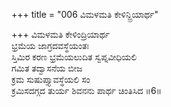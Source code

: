 +++
title = "006 ವಿಮಳಮತಿ ಕೇಳಿನ್ದ್ರಿಯಾರ್ಥ"

+++
ವಿಮಳಮತಿ ಕೇಳಿಂದ್ರಿಯಾರ್ಥ  
ಭ್ರಮೆಯ ಜಾಗ್ರದವಸ್ಥೆಯಂತಃ  
ಸ್ತಿಮಿರ ಕರಣ ಭ್ರಮೆಯಲುದಿತ ಸ್ವಪ್ನವೀಧಿಯಲಿ   
ಗಮಿತ ತದ್ವಾಸನೆಯ ಬೀಜ  
ಕ್ರಮ ಸುಷುಪ್ತ್ಯಾವಸ್ಥೆಯಲಿ ಸಂ  
ಕ್ರಮಿಸದಗ್ಗದ ತುರ್ಯ ಶಿವನನು ಪಾರ್ಥ ಚಿಂತಿಸಿದ     ॥6॥